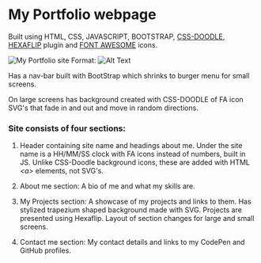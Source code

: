 # My Portfolio webpage

Built using HTML, CSS, JAVASCRIPT, BOOTSTRAP, [CSS-DOODLE](https://css-doodle.com/), [HEXAFLIP](https://github.com/dmotz/hexaflip) plugin and [FONT AWESOME](https://fontawesome.com/) icons.

![My Portfolio site](https://github.com/pandroza/portfolio/hex-pics/thispage.png)
Format: ![Alt Text](url)

Has a nav-bar built with BootStrap which shrinks to burger menu for small screens.

On large screens has background created with CSS-DOODLE of FA icon SVG's that fade in and out and move in random directions.

### Site consists of four sections:

1. Header containing site name and headings about me. Under the site name is a HH/MM/SS clock with FA icons instead of numbers, built in JS. Unlike CSS-Doodle background icons, these are added with HTML *<a*> elements, not SVG's. 

1. About me section: A bio of me and what my skills are.

1. My Projects section: A showcase of my projects and links to them. Has stylized trapezium shaped background made with SVG. Projects are presented using Hexaflip. Layout of section changes for large and small screens.

1. Contact me section: My contact details and links to my CodePen and GitHub profiles. 
